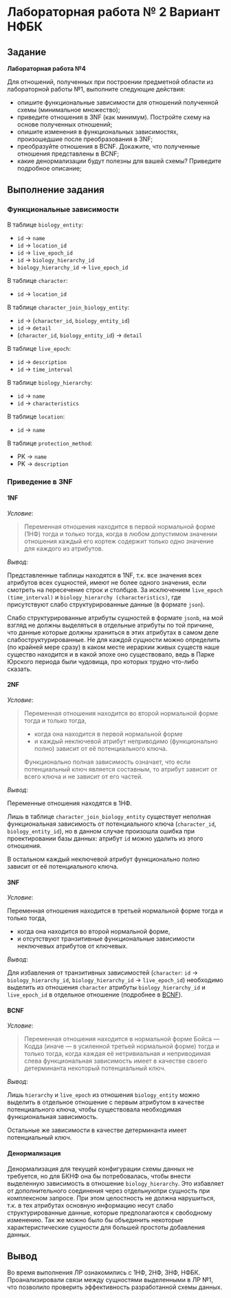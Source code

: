 # Лабораторная работа № 2 Вариант НФБК

## Задание
**Лабораторная работа №4**

Для отношений, полученных при построении предметной области из
лабораторной работы №1, выполните следующие действия:

- опишите функциональные зависимости для отношений полученной схемы (минимальное множество);
- приведите отношения в 3NF (как минимум). Постройте схему на основе полученных отношений;
- опишите изменения в функциональных зависимостях, произошедшие после преобразования в 3NF;
- преобразуйте отношения в BCNF. Докажите, что полученные отношения представлены в BCNF;
- какие денормализации будут полезны для вашей схемы? Приведите подробное описание;

## Выполнение задания

### Функциональные зависимости

В таблице `biology_entity`:

- `id` $\to$ `name`
- `id` $\to$ `location_id`
- `id` $\to$ `live_epoch_id`
- `id` $\to$ `biology_hierarchy_id`
- `biology_hierarchy_id` $\to$ `live_epoch_id`

В таблице `character`:

- `id` $\to$ `location_id`

В таблице `character_join_biology_entity`:

- `id` $\to$ (`character_id`, `biology_entity_id`)
- `id` $\to$ `detail`
- (`character_id`, `biology_entity_id`) $\to$ `detail`

В таблице `live_epoch`:

- `id` $\to$ `description`
- `id` $\to$ `time_interval`

В таблице `biology_hierarchy`:

- `id` $\to$ `name`
- `id` $\to$ `characteristics`

В таблице `location`:

- `id` $\to$ `name`

В таблице `protection_method`:

- PK $\to$ `name`
- PK $\to$ `description`


### Приведение в 3NF 

#### 1NF 

_Условие_: 

> Переменная отношения находится в первой нормальной форме (1НФ) тогда и только
тогда, когда в любом допустимом значении отношения каждый его кортеж содержит
только одно значение для каждого из атрибутов. 

_Вывод_:

Представленные таблицы находятся в 1NF, т.к. все значения всех атрибутов всех
сущностей, имеют не более одного значения, если смотреть на пересечение строк и
столбцов. За исключением `live_epoch (time_interval)` и `biology_hierarchy (characteristics)`, 
где присутствуют слабо структурированные данные (в формате `json`).

Слабо структурированные атрибуты сущностей в формате `jsonb`, на мой взгляд не
должны выделяться в отдельные атрибуты по той причине, что данные которые должны
храниться в этих атрибутах в самом деле слабоструктурированные. Не для каждой
сущности можно определить (по крайней мере сразу) в каком месте иерархии живых
существ наше существо находится и в какой эпохе оно существовало, ведь в Парке
Юрского периода были чудовища, про которых трудно что-либо сказать. 


#### 2NF

_Условие_:

> Переменная отношения находится во второй нормальной форме тогда и только
тогда, 
> - когда она находится в первой нормальной форме 
> - и каждый неключевой атрибут неприводимо (функционально полно) зависит от её
потенциального ключа.
>
> Функционально полная зависимость означает, что если потенциальный ключ
является составным, то атрибут зависит от всего ключа и не зависит от его
частей. 

_Вывод_:

Переменные отношения находятся в 1НФ. 

Лишь в таблице `character_join_biology_entity` существует неполная
функциональная зависимость от потенциального ключа (`character_id`,
`biology_entity_id`), но в данном случае произошла ошибка при проектировании
базы данных: атрибут `id` можно удалить из этого отношения. 

В остальном каждый неключевой атрибут функционально полно
зависит от её потенциального ключа.

#### 3NF

_Условие_:

Переменная отношения находится в третьей нормальной форме тогда и только тогда,
- когда она находится во второй нормальной форме, 
- и отсутствуют транзитивные функциональные зависимости неключевых атрибутов от
ключевых. 

_Вывод_:

Для избавления от транзитивных зависимостей (`character`: `id` $\to$
`biology_hierarchy_id`, `biology_hierarchy_id` $\to$ `live_epoch_id`) необходимо
выделить из отношения `character` атрибуты `biology_hierarchy_id` и
`live_epoch_id` в отдельное отношение (подробнее в [BCNF](#bcnf)).


#### BCNF

_Условие_:

> Переменная отношения находится в нормальной форме Бойса — Кодда (иначе — в
усиленной третьей нормальной форме) тогда и только тогда, когда каждая её
нетривиальная и неприводимая слева функциональная зависимость имеет в качестве
своего детерминанта некоторый потенциальный ключ.

_Вывод_:

Лишь `hierarchy` и `live_epoch` из отношения `biology_entity` можно выделить в
отдельное отношение с первым атрибутом в качестве потенциального ключа, чтобы
существовала необходимая функциональная зависимость. 

Остальные же зависимости в качестве детерминанта имеет потенциальный ключ.

#### Денормализация

Денормализация для текущей конфигурации схемы данных не требуется, но для БКНФ
она бы потребовалась, чтобы внести выделенную зависимость в отношение
`biology_hierarchy`. Это избавляет от дополнительного соединения через отдельнуюпри 
сущность при комплексном запросе. При этом целостность не должна нарушиться,
т.к. в тех атрибутах основную информацию несут слабо структурированные данные,
которые предполагаются к свободному изменению. Так же можно было бы объединить
некоторые характеристические сущности для большей простоты добавления данных.

## Вывод

Во время выполнения ЛР ознакомились с 1НФ, 2НФ, 3НФ, НФБК. Проанализировали
связи между сущностями выделенными в ЛР №1, что позволило проверить
эффективность разработанной схемы данных.

